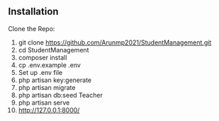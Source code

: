 Installation
----------------------------
Clone the Repo:
1. git clone https://github.com/Arunmp2021/StudentManagement.git
2. cd StudentManagement
3. composer install
4. cp .env.example .env
5. Set up .env file
6. php artisan key:generate
7. php artisan migrate
8. php artisan db:seed Teacher
9. php artisan serve
10. http://127.0.0.1:8000/
